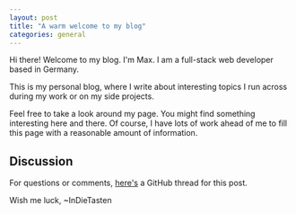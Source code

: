 ```yaml
---
layout: post
title: "A warm welcome to my blog"
categories: general
---
```


Hi there! Welcome to my blog. I'm Max. I am a full-stack web developer based in Germany.

This is my personal blog, where I write about interesting topics I run
across during my work or on my side projects.

Feel free to take a look around my page. You might find something interesting here and there.
Of course, I have lots of work ahead of me to fill this page with a reasonable amount of information.

## Discussion

For questions or comments, [here's](https://github.com/InDieTasten/indietasten.github.io/issues/19) a GitHub thread for this post.

Wish me luck,
~InDieTasten
